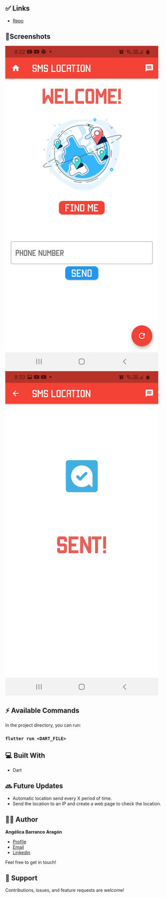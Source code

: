 <h1 align="center"><SMS LOCATION></h1>

<p align="center"><A mobile app that uses GPS to get the current phone location and send it to a phone number. It also has a floating button to refresh the home page.></p>

## ✅ Links

- [Repo](https://github.com/angelicaba23/<SMS_LOCATION> "<SMS_LOCATION> Repo")

## 📱Screenshots

![Home Page](/screenshots/1.png "Home Page")
![Second Page](/screenshots/2.png "Sent Page")

## ⚡ Available Commands

In the project directory, you can run:

### `flutter run <DART_FILE>`

## 💻 Built With

- Dart

## 🔜 Future Updates
- Automatic location send every X period of time.
- Send the location to an IP and create a web page to check the location.
  

## 👩‍💻 Author

**Angélica Barranco Aragón**

- [Profile](https://github.com/angelicaba23/ "Angélica Barranco")
- [Email](mailto:angelicaba9923@gmail.com?subject=Hi "Hi!")
- [Linkedin](https://www.linkedin.com/in/angelicaba23/ "Welcome")
  
Feel free to get in touch!

## 🤝 Support

Contributions, issues, and feature requests are welcome!

